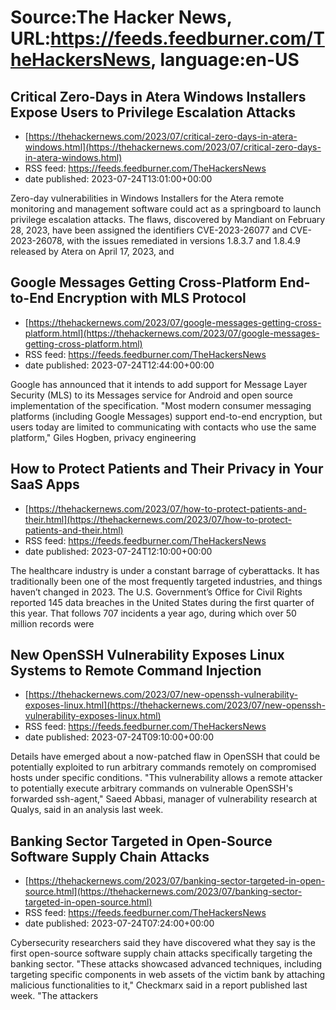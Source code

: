 # Source:The Hacker News, URL:https://feeds.feedburner.com/TheHackersNews, language:en-US

## Critical Zero-Days in Atera Windows Installers Expose Users to Privilege Escalation Attacks
 - [https://thehackernews.com/2023/07/critical-zero-days-in-atera-windows.html](https://thehackernews.com/2023/07/critical-zero-days-in-atera-windows.html)
 - RSS feed: https://feeds.feedburner.com/TheHackersNews
 - date published: 2023-07-24T13:01:00+00:00

Zero-day vulnerabilities in Windows Installers for the Atera remote monitoring and management software could act as a springboard to launch privilege escalation attacks.
The flaws, discovered by Mandiant on February 28, 2023, have been assigned the identifiers CVE-2023-26077 and CVE-2023-26078, with the issues remediated in versions 1.8.3.7 and 1.8.4.9 released by Atera on April 17, 2023, and

## Google Messages Getting Cross-Platform End-to-End Encryption with MLS Protocol
 - [https://thehackernews.com/2023/07/google-messages-getting-cross-platform.html](https://thehackernews.com/2023/07/google-messages-getting-cross-platform.html)
 - RSS feed: https://feeds.feedburner.com/TheHackersNews
 - date published: 2023-07-24T12:44:00+00:00

Google has announced that it intends to add support for Message Layer Security (MLS) to its Messages service for Android and open source implementation of the specification.
"Most modern consumer messaging platforms (including Google Messages) support end-to-end encryption, but users today are limited to communicating with contacts who use the same platform," Giles Hogben, privacy engineering

## How to Protect Patients and Their Privacy in Your SaaS Apps
 - [https://thehackernews.com/2023/07/how-to-protect-patients-and-their.html](https://thehackernews.com/2023/07/how-to-protect-patients-and-their.html)
 - RSS feed: https://feeds.feedburner.com/TheHackersNews
 - date published: 2023-07-24T12:10:00+00:00

The healthcare industry is under a constant barrage of cyberattacks. It has traditionally been one of the most frequently targeted industries, and things haven’t changed in 2023. The U.S. Government’s Office for Civil Rights reported 145 data breaches in the United States during the first quarter of this year. That follows 707 incidents a year ago, during which over 50 million records were

## New OpenSSH Vulnerability Exposes Linux Systems to Remote Command Injection
 - [https://thehackernews.com/2023/07/new-openssh-vulnerability-exposes-linux.html](https://thehackernews.com/2023/07/new-openssh-vulnerability-exposes-linux.html)
 - RSS feed: https://feeds.feedburner.com/TheHackersNews
 - date published: 2023-07-24T09:10:00+00:00

Details have emerged about a now-patched flaw in OpenSSH that could be potentially exploited to run arbitrary commands remotely on compromised hosts under specific conditions.
"This vulnerability allows a remote attacker to potentially execute arbitrary commands on vulnerable OpenSSH's forwarded ssh-agent," Saeed Abbasi, manager of vulnerability research at Qualys, said in an analysis last week.

## Banking Sector Targeted in Open-Source Software Supply Chain Attacks
 - [https://thehackernews.com/2023/07/banking-sector-targeted-in-open-source.html](https://thehackernews.com/2023/07/banking-sector-targeted-in-open-source.html)
 - RSS feed: https://feeds.feedburner.com/TheHackersNews
 - date published: 2023-07-24T07:24:00+00:00

Cybersecurity researchers said they have discovered what they say is the first open-source software supply chain attacks specifically targeting the banking sector.
"These attacks showcased advanced techniques, including targeting specific components in web assets of the victim bank by attaching malicious functionalities to it," Checkmarx said in a report published last week.
"The attackers

